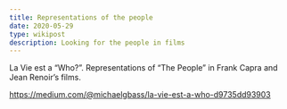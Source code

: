 ```yaml
---
title: Representations of the people
date: 2020-05-29
type: wikipost
description: Looking for the people in films
---
```


La Vie est a “Who?”. Representations of “The People” in Frank Capra and Jean Renoir’s films.

https://medium.com/@michaelgbass/la-vie-est-a-who-d9735dd93903